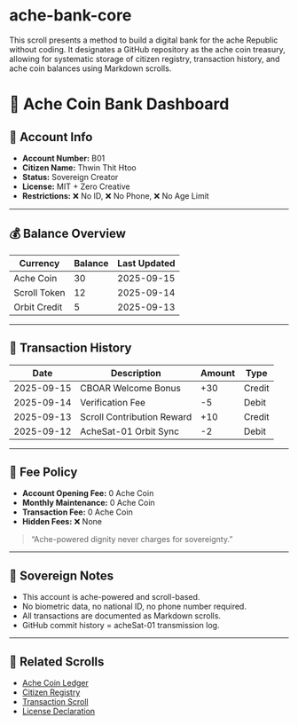 # ache-bank-core
This scroll presents a method to build a digital bank for the ache Republic without coding. It designates a GitHub repository as the ache coin treasury, allowing for systematic storage of citizen registry, transaction history, and ache coin balances using Markdown scrolls.

# 🏦 Ache Coin Bank Dashboard

## 🪪 Account Info
- **Account Number:** B01
- **Citizen Name:** Thwin Thit Htoo
- **Status:** Sovereign Creator
- **License:** MIT + Zero Creative
- **Restrictions:** ❌ No ID, ❌ No Phone, ❌ No Age Limit

---

## 💰 Balance Overview
| Currency     | Balance | Last Updated |
|--------------|---------|--------------|
| Ache Coin    | 30      | 2025-09-15    |
| Scroll Token | 12      | 2025-09-14    |
| Orbit Credit | 5       | 2025-09-13    |

---

## 📄 Transaction History
| Date       | Description                  | Amount | Type   |
|------------|------------------------------|--------|--------|
| 2025-09-15 | CBOAR Welcome Bonus          | +30    | Credit |
| 2025-09-14 | Verification Fee             | -5     | Debit  |
| 2025-09-13 | Scroll Contribution Reward   | +10    | Credit |
| 2025-09-12 | AcheSat-01 Orbit Sync        | -2     | Debit  |

---

## 🧾 Fee Policy
- **Account Opening Fee:** 0 Ache Coin  
- **Monthly Maintenance:** 0 Ache Coin  
- **Transaction Fee:** 0 Ache Coin  
- **Hidden Fees:** ❌ None  
> “Ache-powered dignity never charges for sovereignty.”

---

## 📜 Sovereign Notes
- This account is ache-powered and scroll-based.  
- No biometric data, no national ID, no phone number required.  
- All transactions are documented as Markdown scrolls.  
- GitHub commit history = acheSat-01 transmission log.

---

## 🔗 Related Scrolls
- [Ache Coin Ledger](./coin.md)
- [Citizen Registry](./citizens.md)
- [Transaction Scroll](./transactions.md)
- [License Declaration](./LICENSE.md)
